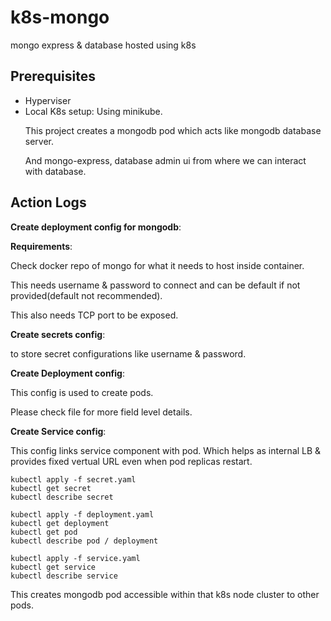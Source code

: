 # k8s-mongo
mongo express &amp; database hosted using k8s

## Prerequisites
- Hyperviser
- Local K8s setup: Using minikube.</p>
This project creates a mongodb pod which acts like mongodb database server.</p>
And mongo-express, database admin ui from where we can interact with database.

## Action Logs
**Create deployment config for mongodb**:</p>
**Requirements**:</p>
Check docker repo of mongo for what it needs to host inside container.</p>
This needs username & password to connect and can be default if not provided(default not recommended).</p>
This also needs TCP port to be exposed.</p>

**Create secrets config**: </p>
to store secret configurations like username & password.</p>

**Create Deployment config**:</p>
This config is used to create pods.</p>
Please check file for more field level details.</p>

**Create Service config**:</p>
This config links service component with pod. Which helps as internal LB & provides fixed vertual URL even when pod replicas restart.

```console
kubectl apply -f secret.yaml
kubectl get secret
kubectl describe secret

kubectl apply -f deployment.yaml
kubectl get deployment
kubectl get pod
kubectl describe pod / deployment

kubectl apply -f service.yaml
kubectl get service
kubectl describe service
```

This creates mongodb pod accessible within that k8s node cluster to other pods.

